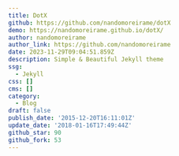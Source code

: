 ```yaml
---
title: DotX
github: https://github.com/nandomoreirame/dotX
demo: https://nandomoreirame.github.io/dotX/
author: nandomoreirame
author_link: https://github.com/nandomoreirame
date: 2023-11-29T09:04:51.859Z
description: Simple & Beautiful Jekyll theme
ssg:
  - Jekyll
css: []
cms: []
category:
  - Blog
draft: false
publish_date: '2015-12-20T16:11:01Z'
update_date: '2018-01-16T17:49:44Z'
github_star: 90
github_fork: 53
---
```

